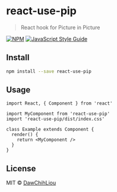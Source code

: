 # react-use-pip

> React hook for Picture in Picture

[![NPM](https://img.shields.io/npm/v/react-use-pip.svg)](https://www.npmjs.com/package/react-use-pip) [![JavaScript Style Guide](https://img.shields.io/badge/code_style-standard-brightgreen.svg)](https://standardjs.com)

## Install

```bash
npm install --save react-use-pip
```

## Usage

```tsx
import React, { Component } from 'react'

import MyComponent from 'react-use-pip'
import 'react-use-pip/dist/index.css'

class Example extends Component {
  render() {
    return <MyComponent />
  }
}
```

## License

MIT © [DawChihLiou](https://github.com/DawChihLiou)
